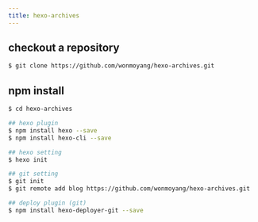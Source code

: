 ```yaml
---
title: hexo-archives
---
```

## checkout a repository
``` bash
$ git clone https://github.com/wonmoyang/hexo-archives.git
```

## npm install
``` bash
$ cd hexo-archives

## hexo plugin
$ npm install hexo --save
$ npm install hexo-cli --save

## hexo setting
$ hexo init

## git setting
$ git init
$ git remote add blog https://github.com/wonmoyang/hexo-archives.git

## deploy plugin (git)
$ npm install hexo-deployer-git --save
```
